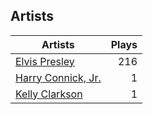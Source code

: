 ## Artists
Artists | Plays 
----- | -----: 
[Elvis Presley](/artists/elvis-presley-1014) | 216
[Harry Connick, Jr.](/artists/harry-connick-jr-41411) | 1
[Kelly Clarkson](/artists/kelly-clarkson-34788) | 1

